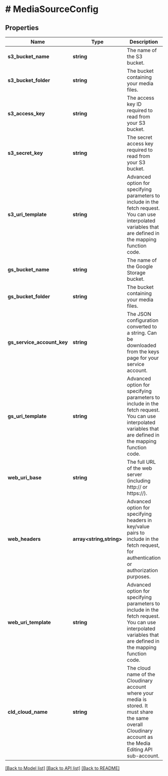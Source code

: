 # # MediaSourceConfig

## Properties

Name | Type | Description | Notes
------------ | ------------- | ------------- | -------------
**s3_bucket_name** | **string** | The name of the S3 bucket. | [optional]
**s3_bucket_folder** | **string** | The bucket containing your media files. | [optional]
**s3_access_key** | **string** | The access key ID required to read from your S3 bucket. | [optional]
**s3_secret_key** | **string** | The secret access key required to read from your S3 bucket. | [optional]
**s3_uri_template** | **string** | Advanced option for specifying parameters to include in the fetch request. You can use interpolated variables that are defined in the mapping function code. | [optional]
**gs_bucket_name** | **string** | The name of the Google Storage bucket. | [optional]
**gs_bucket_folder** | **string** | The bucket containing your media files. | [optional]
**gs_service_account_key** | **string** | The JSON configuration converted to a string. Can be downloaded from the keys page for your service account. | [optional]
**gs_uri_template** | **string** | Advanced option for specifying parameters to include in the fetch request. You can use interpolated variables that are defined in the mapping function code. | [optional]
**web_uri_base** | **string** | The full URL of the web server (including http:// or https://). | [optional]
**web_headers** | **array<string,string>** | Advanced option for specifying headers in key/value pairs to include in the fetch request, for authentication or authorization purposes. | [optional]
**web_uri_template** | **string** | Advanced option for specifying parameters to include in the fetch request. You can use interpolated variables that are defined in the mapping function code. | [optional]
**cld_cloud_name** | **string** | The cloud name of the Cloudinary account where your media is stored. It must share the same overall Cloudinary account as the Media Editing API sub-account. | [optional]

[[Back to Model list]](../../README.md#models) [[Back to API list]](../../README.md#endpoints) [[Back to README]](../../README.md)

